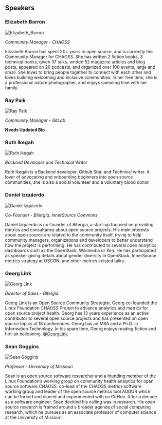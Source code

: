 ## Speakers

### Elizabeth Barron

![Elizabeth_Barron](https://chaoss.github.io/website/CHAOSScon/2020-Shanghai-meetup/img/elizabeth_barron.png)

_Community Manager - CHAOSS_

Elizabeth Barron has spent 20+ years in open source, and is currently the Community Manager for CHAOSS. She has written 2 fiction books, 3 technical books, given 37 talks, written 52 magazine articles and blog posts, appeared on 20 podcasts, and organized over 100 events, large and small. She loves to bring people together to connect with each other and loves building welcoming and inclusive communities. In her free time, she is a professional nature photographer, and enjoys spending time with her family.

### Ray Paik

![Ray Paik](https://chaoss.github.io/website/CHAOSScon/2020-Shanghai-meetup/img/RayPaik.png)

_Community Manager - GitLab_

**Needs Updated Bio**

### Ruth Ikegah

![Ruth Ikegah](https://chaoss.github.io/website/CHAOSScon/2020-Shanghai-meetup/img/Ruth_Ikegah.png)

_Backend Developer and Technical Writer_

Ruth Ikegah is a Backend developer, Github Star, and Technical writer.  A lover of advocating and onboarding beginners into open source communities, she is also a social volunteer and a voluntary blood donor.


### Daniel Izquierdo

![Daniel Izquierdo](https://chaoss.github.io/website/CHAOSScon/2020-Shanghai-meetup/img/DanielIzquierdo.png)

_Co-Founder - Bitergia, InnerSource Commons_

Daniel Izquierdo is co-founder of Bitergia, a start-up focused on providing metrics and consultancy about open source projects. His main interests about open source are related to the community itself, trying to help community managers, organizations and developers to better understand how the project is performing. He has contributed to several open analytics dashboards such as the OpenStack, Wikimedia or Xen. He has participated as speaker giving details about gender diversity in OpenStack, InnerSource metrics strategy at OSCON, and other metrics-related talks.

### Georg Link

![Georg Link](https://chaoss.github.io/website/CHAOSScon/2020-Shanghai-meetup/img/GeorgLink.png)

_Director of Sales - Bitergia_

Georg Link is an Open Source Community Strategist. Georg co-founded the Linux Foundation CHAOSS Project to advance analytics and metrics for open source project health. Georg has 13 years experience as an active contributor to several open source projects and has presented on open source topics at 18 conferences. Georg has an MBA and a Ph.D. in Information Technology. In his spare time, Georg enjoys reading fiction and hot-air ballooning. [@GeorgLink](https://twitter.com/georglink)


### Sean Goggins

![Sean Goggins](https://chaoss.github.io/website/CHAOSScon/2020-Shanghai-meetup/img/SeanGoggins.png)

_Professor - University of Missouri_

Sean is an open source software researcher and a founding member of the Linux Foundation’s working group on community health analytics for open source software CHAOSS, co-lead of the CHAOSS metrics software working group and leader of the open source metrics tool AUGUR which can be forked and cloned and experimented with on GitHub. After a decade as a software engineer, Sean decided his calling was in research. His open source research is framed around a broader agenda of social computing research, which he pursues as an associate professor of computer science at the University of Missouri.
